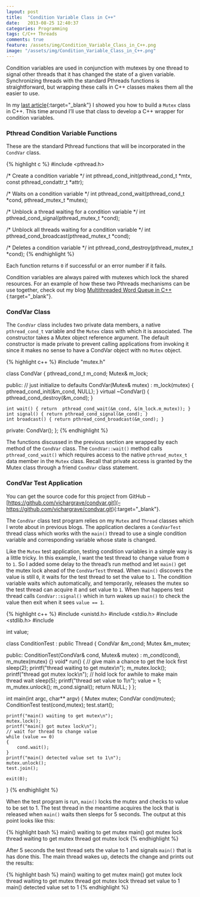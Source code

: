 ```yaml
---
layout: post
title:  "Condition Variable Class in C++"
date:   2013-08-25 12:40:37
categories: Programming
tags: C/C++ Threads
comments: true
feature: /assets/img/Condition_Variable_Class_in_C++.png
image: "/assets/img/Condition_Variable_Class_in_C++.png"
---
```

Condition variables are used in conjunction with mutexes by one thread to signal other threads that it has changed the state of a given variable. Synchronizing threads with the standard Pthreads functions is straightforward, but wrapping these calls in C++ classes makes them all the easier to use.

In my [last article](/articles/2013-08/mutex-class-in-cpp){:target="_blank"} I showed you how to build a `Mutex` class in C++. This time around I’ll use that class to develop a C++ wrapper for condition variables.

<!--more-->

### Pthread Condition Variable Functions

These are the standard Pthread functions that will be incorporated in the `CondVar` class.

{% highlight c %}
#include <pthread.h>

/* Create a condition variable */
int pthread_cond_init(pthread_cond_t *mtx, const pthread_condattr_t *attr);

/* Waits on a condition variable */
int pthread_cond_wait(pthread_cond_t *cond, pthread_mutex_t *mutex);

/* Unblock a thread waiting for a condition variable */
int pthread_cond_signal(pthread_mutex_t *cond);

/* Unblock all threads waiting for a condition variable */
int pthread_cond_broadcast(pthread_mutex_t *cond);

/* Deletes a condition variable */
int pthread_cond_destroy(pthread_mutex_t *cond);
{% endhighlight %}

Each function returns `0` if successful or an error number if it fails.

Condition variables are always paired with mutexes which lock the shared resources. For an example of how these two Pthreads mechanisms can be use together, check out my blog [Multithreaded Word Queue in C++](/articles/2013-01/multithreaded-work-queue-in-cpp){:target="_blank"}.

### CondVar Class

The `CondVar` class includes two private data members, a native `pthread_cond_t` variable and the `Mutex` class with which it is associated. The constructor takes a Mutex object reference argument.  The default constructor is made private to prevent calling applications from invoking it since it makes no sense to have a CondVar object with no `Mutex` object.

{% highlight c++ %}
#include "mutex.h"

class CondVar
{
    pthread_cond_t  m_cond;
    Mutex&          m_lock;

  public:
    // just initialize to defaults
    CondVar(Mutex& mutex) : m_lock(mutex) { pthread_cond_init(&m_cond, NULL); }
    virtual ~CondVar() { pthread_cond_destroy(&m_cond); }

    int wait() { return  pthread_cond_wait(&m_cond, &(m_lock.m_mutex)); }
    int signal() { return pthread_cond_signal(&m_cond); }
    int broadcast() { return pthread_cond_broadcast(&m_cond); }

  private:
    CondVar();
};
{% endhighlight %}

The functions discussed in the previous section are wrapped by each method of the `CondVar` class. The `CondVar::wait()` method calls `pthread_cond_wait()` which requires access to the native `pthread_mutex_t` data member in the `Mutex` class. Recall that private access is granted by the Mutex class through a friend `CondVar` class statement.

### CondVar Test Application

You can get the source code for this project from GitHub – [https://github.com/vichargrave/condvar.git](– https://github.com/vichargrave/condvar.git){:target="_blank"}.

The `CondVar` class test program relies on my `Mutex` and `Thread` classes which I wrote about in previous blogs. The application declares a `CondVarTest` thread class which works with the `main()` thread to use a single condition variable and corresponding variable whose state is changed.

Like the `Mutex` test application, testing condition variables in a simple way is a little tricky. In this example, I want the test thread to change value from `0` to `1`. So I added some delay to the thread’s run method and let `main()` get the mutex lock ahead of the `CondVarTest` thread. When `main()` discovers the value is still `0`, it waits for the test thread to set the value to `1`. The condition variable waits which automatically, and temporarily, releases the mutex so the test thread can acquire it and set value to `1`. When that happens test thread calls `CondVar::signal()` which in turn wakes up `main()` to check the value then exit when it sees `value == 1`.

{% highlight c++ %}
#include <unistd.h>
#include <stdio.h>
#include <stdlib.h>
#include <string>

int value;

class ConditionTest : public Thread
{
     CondVar &m_cond;
     Mutex   &m_mutex;

  public:
     ConditionTest(CondVar& cond, Mutex& mutex) : m_cond(cond), m_mutex(mutex) {}
     void* run() {
         // give main a chance to get the lock first
         sleep(2);
         printf("thread waiting to get mutex\n");
         m_mutex.lock();
         printf("thread got mutex lock\n");
         // hold lock for awhile to make main thread wait
         sleep(5);
         printf("thread set value to 1\n");
         value = 1;
         m_mutex.unlock();
         m_cond.signal();
         return NULL;
     }
};

int main(int argc, char** argv)
{
    Mutex   mutex;
    CondVar cond(mutex);
    ConditionTest test(cond,mutex);
    test.start();

    printf("main() waiting to get mutex\n");
    mutex.lock();
    printf("main() got mutex lock\n");
    // wait for thread to change value
    while (value == 0)
    {
        cond.wait();
    }
    printf("main() detected value set to 1\n");
    mutex.unlock();
    test.join();

    exit(0);
}
{% endhighlight %}

When the test program is run, `main()` locks the mutex and checks to value to be set to 1. The test thread in the meantime acquires the lock that is released when `main()` waits then sleeps for 5 seconds.  The output at this point looks like this:

{% highlight bash %}
main() waiting to get mutex
main() got mutex lock
thread waiting to get mutex
thread got mutex lock
{% endhighlight %}

After 5 seconds the test thread sets the value to 1 and signals `main()` that is has done this. The main thread wakes up, detects the change and prints out the results:

{% highlight bash %}
main() waiting to get mutex
main() got mutex lock
thread waiting to get mutex
thread got mutex lock
thread set value to 1
main() detected value set to 1
{% endhighlight %}
